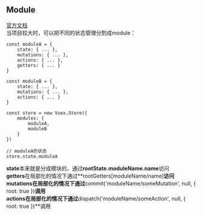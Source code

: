 ## Module  
[官方文档](https://vuex.vuejs.org/zh/guide/modules.html)  
当项目较大时，可以把不同的状态管理分割成module：

	const moduleA = {
		state: { ... },
		mutations: { ... },
		actions: { ... },
		getters: { ... }
	}

	const moduleB = {
		state: { ... },
		mutations: { ... },
		actions: { ... }
	}

	const store = new Vuex.Store({
		modules: {
			moduleA,
			moduleB
		}
	})

	// moduleA的状态
	store.state.moduleA

**state**本来就是分成模块的，通过**rootState.moduleName.name**访问  
**getters**在局部化的情况下通过**rootGetters[moduleName/name]**访问  
**mutations**在局部化的情况下通过**commit('moduleName/someMutation', null, { root: true })**调用  
**actions**在局部化的情况下通过**dispatch('moduleName/someAction', null, { root: true })**调用  